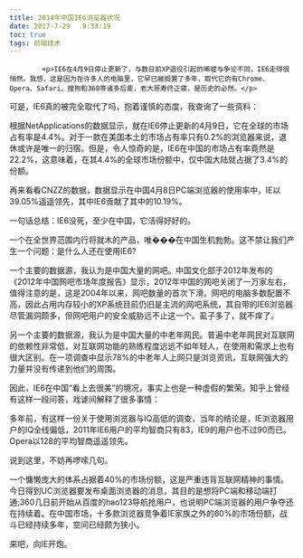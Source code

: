 ```yaml
---
title: 2014年中国IE6浏览器状况
date: 2017-7-29   9:33:19
toc: true
tags: 前端技术
---
```


			<p>IE6在4月9日停止更新了，与数日前XP退役引起的唏嘘与争论不同，IE6走得很悄然。我想，这是因为在许多人的电脑里，它早已被搁置了多年，取代它的有Chrome、Opera、Safari、搜狗和360等诸多后辈，老大哥寿终正寝，是历史的必然。</p>
<p>可是，IE6真的被完全取代了吗，抱着谨慎的态度，我查询了一些资料：</p>
<p>根据NetApplications的数据显示，就在IE6停止更新的4月9日，它在全球的市场占有率是4.4%。对于一款在美国本土的市场占有率只有0.2%的浏览器来说，退休或许是唯一的归宿。但是，令人惊奇的是，IE6在中国的市场占有率竟然是22.2%，这意味着，在其4.4%的全球市场份额中，仅中国大陆就占据了3.4%的份额。</p>
<p>再来看看CNZZ的数据，数据显示在中国4月8日PC端浏览器的使用率中，IE以39.05%遥遥领先，其中IE6贡献了其中的10.19%。</p>
<p>一句话总结：IE6没死，至少在中国，它活得好好的。</p>
<p>一个在全世界范围内行将就木的产品，唯���在中国生机勃勃。这不禁让我们产生一个问题：是什么人还在使用IE6?</p>
<p>一个主要的数据源，我认为是中国大量的网吧。中国文化部于2012年发布的《2012年中国网吧市场年度报告》显示，2012年中国的网吧关闭了一万家左右，值得注意的是，这是2004年以来，网吧数量的首次下滑。网吧的电脑多数配置不高，因此占用内存较小的XP系统目前仍旧是主流的网吧系统，其自带的IE6浏览器尽管漏洞颇多，但网吧用户的安全威胁远不止这一个。虱子多了，就不痒了。</p>
<p>另一个主要的数据源，我认为是中国大量的中老年网民。普遍中老年网民对互联网的依赖性非常低，对互联网功能的熟练程度远远不如年轻人，在使用和需求上也有很大区别。在一项调查中显示78%的中老年人上网只是浏览资讯，互联网强大的力量并没有传递到他们的周围。</p>
<p>因此，IE6在中国“看上去很美”的境况，事实上也是一种虚假的繁荣。知乎上曾经有这样一段问答，戏谑间解释了很多事情：</p>
<p>多年前，有这样一份关于使用浏览器与IQ高低的调查，当年的结论是，IE浏览器用户的IQ全线偏低，2011年IE6用户的平均智商只有83，IE9的用户也不过90而已。Opera以128的平均智商遥遥领先。</p>
<p>说到这里，不妨再啰嗦几句。</p>
<p>一个慵懒庞大的体系占据着40%的市场份额，这是严重违背互联网精神的事情。今日得到UC浏览器要发布桌面浏览器的消息，其目的是想将PC端和移动端打通;360几日前开始从百度的hao123导航抢用户，也说明PC端浏览器的用户争夺还在持续着。在中国市场，十多款浏览器竞争着IE家族之外的60%的市场份额，战斗已经持续多年，空间已经颇为狭小。</p>
<p>来吧，向IE开炮。</p>
		